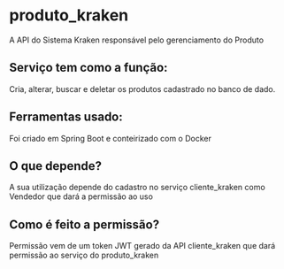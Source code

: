 # produto_kraken
A API do Sistema Kraken responsável pelo gerenciamento do Produto

## Serviço tem como a função:
Cria, alterar, buscar e deletar os produtos cadastrado no banco de dado.

## Ferramentas usado:
Foi criado em Spring Boot e conteirizado com o Docker

## O que depende?
A sua utilização depende do cadastro no serviço cliente_kraken como Vendedor que dará a permissão ao uso

## Como é feito a permissão?
Permissão vem de um token JWT gerado da API cliente_kraken que dará permissão ao serviço do produto_kraken
